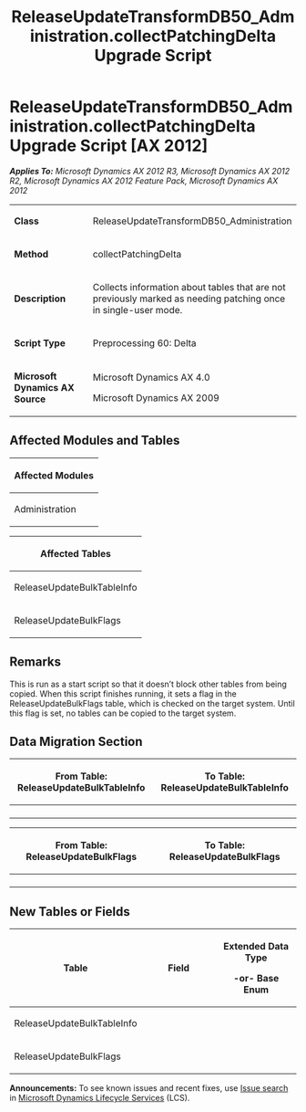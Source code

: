 ﻿---
title: ReleaseUpdateTransformDB50_Administration.collectPatchingDelta Upgrade Script
TOCTitle: ReleaseUpdateTransformDB50_Administration.collectPatchingDelta Upgrade Script
ms:assetid: 97c44865-7d50-df3f-5728-97bc6911aefe
ms:mtpsurl: https://msdn.microsoft.com/en-us/library/JJ686223(v=AX.60)
ms:contentKeyID: 49709927
ms.date: 05/18/2015
mtps_version: v=AX.60
---

# ReleaseUpdateTransformDB50\_Administration.collectPatchingDelta Upgrade Script [AX 2012]


_**Applies To:** Microsoft Dynamics AX 2012 R3, Microsoft Dynamics AX 2012 R2, Microsoft Dynamics AX 2012 Feature Pack, Microsoft Dynamics AX 2012_

<table>
<colgroup>
<col style="width: 50%" />
<col style="width: 50%" />
</colgroup>
<tbody>
<tr class="odd">
<td><p><strong>Class</strong></p></td>
<td><p>ReleaseUpdateTransformDB50_Administration</p></td>
</tr>
<tr class="even">
<td><p><strong>Method</strong></p></td>
<td><p>collectPatchingDelta</p></td>
</tr>
<tr class="odd">
<td><p><strong>Description</strong></p></td>
<td><p>Collects information about tables that are not previously marked as needing patching once in single-user mode.</p></td>
</tr>
<tr class="even">
<td><p><strong>Script Type</strong></p></td>
<td><p>Preprocessing 60: Delta</p></td>
</tr>
<tr class="odd">
<td><p><strong>Microsoft Dynamics AX Source</strong></p></td>
<td><p>Microsoft Dynamics AX 4.0</p>
<p>Microsoft Dynamics AX 2009</p></td>
</tr>
</tbody>
</table>


## Affected Modules and Tables

<table>
<colgroup>
<col style="width: 100%" />
</colgroup>
<thead>
<tr class="header">
<th><p>Affected Modules</p></th>
</tr>
</thead>
<tbody>
<tr class="odd">
<td><p>Administration</p></td>
</tr>
</tbody>
</table>


<table>
<colgroup>
<col style="width: 100%" />
</colgroup>
<thead>
<tr class="header">
<th><p>Affected Tables</p></th>
</tr>
</thead>
<tbody>
<tr class="odd">
<td><p>ReleaseUpdateBulkTableInfo</p></td>
</tr>
<tr class="even">
<td><p>ReleaseUpdateBulkFlags</p></td>
</tr>
</tbody>
</table>


## Remarks

This is run as a start script so that it doesn’t block other tables from being copied. When this script finishes running, it sets a flag in the ReleaseUpdateBulkFlags table, which is checked on the target system. Until this flag is set, no tables can be copied to the target system.

## Data Migration Section

<table>
<colgroup>
<col style="width: 50%" />
<col style="width: 50%" />
</colgroup>
<thead>
<tr class="header">
<th><p>From Table: ReleaseUpdateBulkTableInfo</p></th>
<th><p>To Table: ReleaseUpdateBulkTableInfo</p></th>
</tr>
</thead>
<tbody>
<tr class="odd">
<td><p></p></td>
<td><p></p></td>
</tr>
</tbody>
</table>


<table>
<colgroup>
<col style="width: 50%" />
<col style="width: 50%" />
</colgroup>
<thead>
<tr class="header">
<th><p>From Table: ReleaseUpdateBulkFlags</p></th>
<th><p>To Table: ReleaseUpdateBulkFlags</p></th>
</tr>
</thead>
<tbody>
<tr class="odd">
<td><p></p></td>
<td><p></p></td>
</tr>
</tbody>
</table>


## New Tables or Fields

<table>
<colgroup>
<col style="width: 33%" />
<col style="width: 33%" />
<col style="width: 33%" />
</colgroup>
<thead>
<tr class="header">
<th><p>Table</p></th>
<th><p>Field</p></th>
<th><p>Extended Data Type</p>
<p>-or- Base Enum</p></th>
</tr>
</thead>
<tbody>
<tr class="odd">
<td><p>ReleaseUpdateBulkTableInfo</p></td>
<td><p></p></td>
<td><p></p></td>
</tr>
<tr class="even">
<td><p>ReleaseUpdateBulkFlags</p></td>
<td><p></p></td>
<td><p></p></td>
</tr>
</tbody>
</table>

  
**Announcements:** To see known issues and recent fixes, use [Issue search](http://go.microsoft.com/fwlink/?linkid=389258) in [Microsoft Dynamics Lifecycle Services](http://go.microsoft.com/fwlink/?linkid=306505) (LCS).


